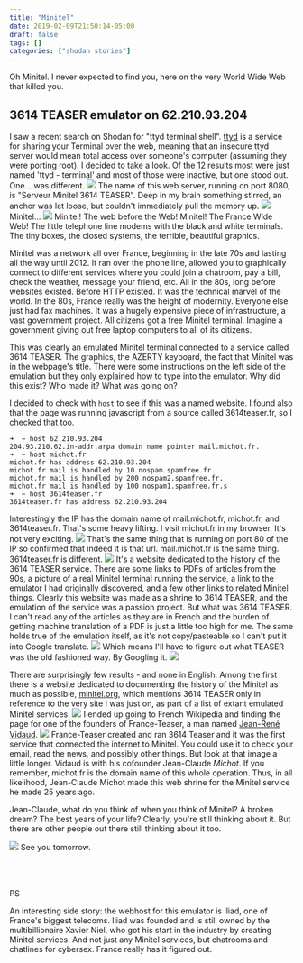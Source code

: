 ```yaml
---
title: "Minitel"
date: 2019-02-09T21:50:14-05:00
draft: false
tags: []
categories: ["shodan stories"]
---
```


Oh Minitel. I never expected to find you, here on the very World Wide Web that killed you.

## 3614 TEASER emulator on 62.210.93.204
I saw a recent search on Shodan for "ttyd terminal shell".  [ttyd](https://github.com/tsl0922/ttyd) is a service for sharing your Terminal over the web, meaning that an insecure ttyd server would mean total access over someone's computer (assuming they were porting root). I decided to take a look. Of the 12 results most were just named 'ttyd - terminal' and most of those were inactive, but one stood out. One... was different.
![](/images/100Days/Day37/firstlook2.png)
The name of this web server, running on port 8080, is "Serveur Minitel 3614 TEASER". Deep in my brain something stirred, an anchor was let loose, but couldn't immediately pull the memory up.
![](/images/100Days/Day37/teasermodems.png)
Minitel...
![](/images/100Days/Day37/bomb.png)
Minitel! The web before the Web! Minitel! The France Wide Web! The little telephone line modems with the black and white terminals. The tiny boxes, the closed systems, the terrible,  beautiful graphics.

Minitel was a network all over France, beginning in the late 70s and lasting all the way until 2012. It ran over the phone line, allowed you to graphically connect to different services where you could join a chatroom, pay a bill, check the weather, message your friend, etc. All in the 80s, long before websites existed. Before HTTP existed. It was the technical marvel of the world. In the 80s, France really was the height of modernity. Everyone else just had fax machines. It was a hugely expensive piece of infrastructure, a vast government project. All citizens got a free Minitel terminal. Imagine a government giving out free laptop computers to all of its citizens.

This was clearly an emulated Minitel terminal connected to a service called 3614 TEASER. The graphics, the AZERTY keyboard, the fact that Minitel was in the webpage's title. There were some instructions on the left side of the emulation but they only explained how to type into the emulator. Why did this exist? Who made it? What was going on?

I decided to check with `host` to see if this was a named website. I found also that the page was running javascript from a source called 3614teaser.fr, so I checked that too.
```
➜  ~ host 62.210.93.204
204.93.210.62.in-addr.arpa domain name pointer mail.michot.fr.
➜  ~ host michot.fr
michot.fr has address 62.210.93.204
michot.fr mail is handled by 10 nospam.spamfree.fr.
michot.fr mail is handled by 200 nospam2.spamfree.fr.
michot.fr mail is handled by 100 nospam1.spamfree.fr.s
➜  ~ host 3614teaser.fr
3614teaser.fr has address 62.210.93.204
```
Interestingly the IP has the domain name of mail.michot.fr, michot.fr, and 3614teaser.fr. That's some heavy lifting. I visit michot.fr in my browser. It's not very exciting.
![](/images/100Days/Day37/michot.png)
That's the same thing that is running on port 80 of the IP so confirmed that indeed it is that url. mail.michot.fr is the same thing. 3614teaser.fr is different.
![](/images/100Days/Day37/teaser.fr.png)
It's a website dedicated to the history of the 3614 TEASER service. There are some links to PDFs of articles from the 90s, a picture of a real Minitel terminal running the service, a link to the emulator I had originally discovered, and a few other links to related Minitel things. Clearly this website was made as a shrine to 3614 TEASER, and the emulation of the service was a passion project. But what was 3614 TEASER. I can't read any of the articles as they are in French and the burden of getting machine translation of a PDF is just a little too high for me. The same holds true of the emulation itself, as it's not copy/pasteable so I can't put it into Google translate.
![](/images/100Days/Day37/lost.png)
Which means I'll have to figure out what TEASER was the old fashioned way. By Googling it.
![](/images/100Days/Day37/minitelorg.png)

There are surprisingly few results - and none in English. Among the first there is a website dedicated to documenting the history of the Minitel as much as possible, [minitel.org](https://minitel.org/), which mentions 3614 TEASER only in reference to the very site I was just on, as part of a list of extant emulated Minitel services.
![](/images/100Days/Day37/services.png)
I ended up going to French Wikipedia and finding the page for one of the founders of France-Teaser, a man named [Jean-René Vidaud](https://fr.wikipedia.org/wiki/Jean-Ren%C3%A9_Vidaud).
![](/images/100Days/Day37/jeanclaude.png)
France-Teaser created and ran 3614 Teaser and it was the first service that connected the internet to Minitel. You could use it to check your email, read the news, and possibly other things. But look at that image a little longer. Vidaud is with his cofounder Jean-Claude _Michot_. If you remember, michot.fr is the domain name of this whole operation. Thus, in all likelihood, Jean-Claude Michot made this web shrine for the Minitel service he made 25 years ago.

Jean-Claude, what do you think of when you think of Minitel? A broken dream? The best years of your life? Clearly, you're still thinking about it. But there are other people out there still thinking about it too.

![](/images/100Days/Day37/community.png)
See you tomorrow.

<br>

<br>

<br>
PS

An interesting side story: the webhost for this emulator is Iliad, one of France's biggest telecoms. Iliad was founded and is still owned by the multibillionaire Xavier Niel, who got his start in the industry by creating Minitel services. And not just any Minitel services, but chatrooms and chatlines for cybersex. France really has it figured out.
